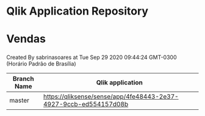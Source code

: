 # Qlik Application Repository 
# Vendas
### 
Created By sabrinasoares at Tue Sep 29 2020 09:44:24 GMT-0300 (Horário Padrão de Brasília)

Branch Name|Qlik application
---|---
master|[https://qliksense/sense/app/4fe48443-2e37-4927-9ccb-ed554157d08b](https://qliksense/sense/app/4fe48443-2e37-4927-9ccb-ed554157d08b)